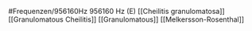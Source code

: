 #Frequenzen/956160Hz
956160 Hz (E)
[[Cheilitis granulomatosa]]
[[Granulomatous Cheilitis]]
[[Granulomatous]]
[[Melkersson-Rosenthal]]